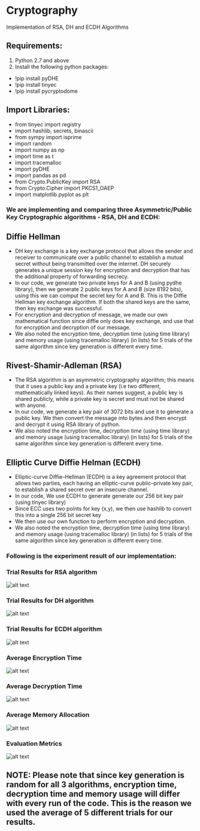 # Cryptography
Implementation of RSA, DH and ECDH Algorithms

## Requirements: 

1. Python 2.7 and above
2. Install the following python packages:
  - !pip install pyDHE
  - !pip install tinyec
  - !pip install pycryptodome
  
## Import Libraries: 
 - from tinyec import registry
 - import hashlib, secrets, binascii
 - from sympy import isprime
 - import random
 - import numpy as np
 - import time as t
 - import tracemalloc
 - import pyDHE
 - import pandas as pd
 - from Crypto.PublicKey import RSA
 - from Crypto.Cipher import PKCS1_OAEP
 - import matplotlib.pyplot as plt

### We are implementing and comparing three Asymmetric/Public Key Cryptographic algorithms - RSA, DH and ECDH:

## Diffie Hellman

 - DH key exchange is a key exchange protocol that allows the sender and receiver to communicate over a public channel to establish a mutual secret without being transmitted over the internet. DH securely generates a unique session key for encryption and decryption that has the additional property of forwarding secrecy. 
 - In our code, we generate two private keys for A and B (using pydhe library), then we generate 2 public keys for A and B (size 8192 bits), using this we can comput the secret key for A and B. This is the Diffie Hellman key exchange algorithm. If both the shared keys are the same, then key exchange was successful. 
 - For encryption and decryption of message, we made our own mathematical function since diffie only does key exchange, and use that for encryption and decryption of our message.
 - We also noted the encryption time, decryption time (using time library) and memory usage (using tracemalloc library) (in lists) for 5 trials of the same algorithm since key generation is different every time. 

## Rivest-Shamir-Adleman (RSA)

- The RSA algorithm is an asymmetric cryptography algorithm; this means that it uses a public key and a private key (i.e two different, mathematically linked keys). As their names suggest, a public key is shared publicly, while a private key is secret and must not be shared with anyone.
- In our code, we generate a key pair of 3072 bits and use it to generate a public key. We then convert the message into bytes and then encrypt and decrypt it using RSA library of python.
 - We also noted the encryption time, decryption time (using time library) and memory usage (using tracemalloc library) (in lists) for 5 trials of the same algorithm since key generation is different every time. 

## Elliptic Curve Diffie Helman (ECDH)

- Elliptic-curve Diffie–Hellman (ECDH) is a key agreement protocol that allows two parties, each having an elliptic-curve public–private key pair, to establish a shared secret over an insecure channel. 
- In our code, We use ECDH to generate generate our 256 bit key pair (using tinyec library)
- Since ECC uses two points for key (x,y), we then use hashlib to convert this into a single 256 bit secret key
- We then use our own function to perform encryption and decryption.
- We also noted the encryption time, decryption time (using time library) and memory usage (using tracemalloc library) (in lists) for 5 trials of the same algorithm since key generation is different every time. 

### Following is the experiment result of our implementation:

### Trial Results for RSA algorithm
![alt text](https://github.com/lalwanii26/Cryptography/blob/main/images/RSA%20Trials.png?raw=true)

### Trial Results for DH algorithm
![alt text](https://github.com/lalwanii26/Cryptography/blob/main/images/DH%20Trials.png?raw=true)

### Trial Results for ECDH algorithm
![alt text](https://github.com/lalwanii26/Cryptography/blob/main/images/ECDH%20Trials.png?raw=true)

### Average Encryption Time
![alt text](https://github.com/lalwanii26/Cryptography/blob/main/images/Average%20Encryption%20Time.png?raw=true)

### Average Decryption Time
![alt text](https://github.com/lalwanii26/Cryptography/blob/main/images/Average%20Decryption%20Time.png?raw=true)

### Average Memory Allocation
![alt text](https://github.com/lalwanii26/Cryptography/blob/main/images/Average%20Memory%20Used.png?raw=true)

### Evaluation Metrics
![alt text](https://github.com/lalwanii26/Cryptography/blob/main/images/Evaluation%20metrics.png?raw=true)

## NOTE: Please note that since key generation is random for all 3 algorithms, encryption time, decryption time and memory usage will differ with every run of the code. This is the reason we used the average of 5 different trials for our results. 
